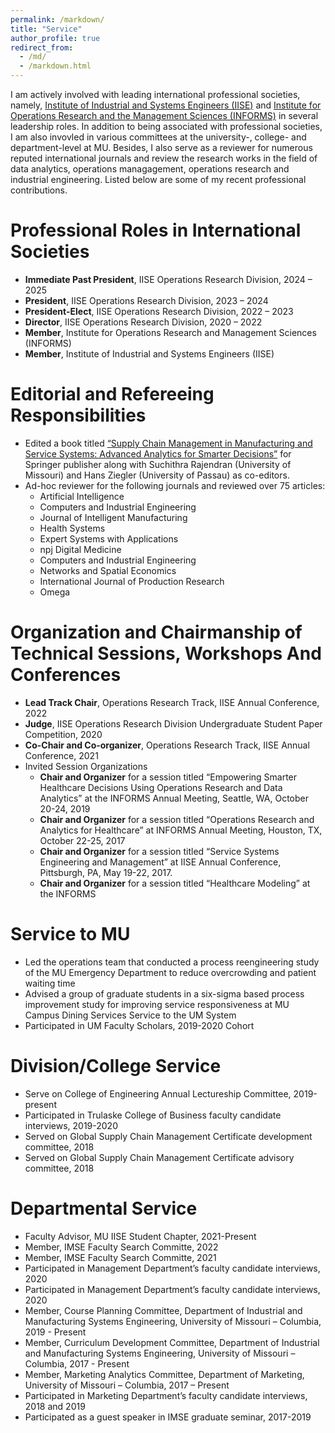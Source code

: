 ```yaml
---
permalink: /markdown/
title: "Service"
author_profile: true
redirect_from: 
  - /md/
  - /markdown.html
---
```


I am actively involved with leading international professional societies, namely, [Institute of Industrial and Systems Engineers (IISE)](https://www.iise.org/Home/) and [Institute for Operations Research and the Management Sciences (INFORMS)](https://www.informs.org/) in several leadership roles. In addition to being associated with professional societies, I am also invovled in various committees at the university-, college- and department-level at MU. Besides, I also serve as a reviewer for numerous reputed international journals and review the research works in the field of data analytics, operations managagement, operations research and industrial engineering. Listed below are some of my recent professional contributions.


Professional Roles in International Societies
======
* **Immediate Past President**, IISE Operations Research Division, 2024 – 2025
* **President**, IISE Operations Research Division, 2023 – 2024
* **President-Elect**, IISE Operations Research Division, 2022 – 2023
* **Director**, IISE Operations Research Division, 2020 – 2022
* **Member**, Institute for Operations Research and Management Sciences (INFORMS) 
* **Member**, Institute of Industrial and Systems Engineers (IISE)


Editorial and Refereeing Responsibilities
======
* Edited a book titled [“Supply Chain Management in Manufacturing and Service Systems: Advanced Analytics for Smarter Decisions”](https://link.springer.com/book/10.1007/978-3-030-69265-0) for Springer publisher along with Suchithra Rajendran (University of Missouri) and Hans Ziegler (University of Passau) as co-editors.
* Ad-hoc reviewer for the following journals and reviewed over 75 articles:
  * Artificial Intelligence
  * Computers and Industrial Engineering
  * Journal of Intelligent Manufacturing 
  * Health Systems 
  * Expert Systems with Applications 
  * npj Digital Medicine 
  * Computers and Industrial Engineering 
  * Networks and Spatial Economics 
  * International Journal of Production Research
  * Omega



Organization and Chairmanship of Technical Sessions, Workshops And Conferences 
======
* **Lead Track Chair**, Operations Research Track, IISE Annual Conference, 2022
* **Judge**, IISE Operations Research Division Undergraduate Student Paper Competition, 2020
* **Co-Chair and Co-organizer**, Operations Research Track, IISE Annual Conference, 2021
* Invited Session Organizations
  * **Chair and Organizer** for a session titled “Empowering Smarter Healthcare Decisions Using Operations Research and Data Analytics” at the INFORMS Annual Meeting, Seattle, WA, October 20-24, 2019
  * **Chair and Organizer** for a session titled “Operations Research and Analytics for Healthcare” at INFORMS Annual Meeting, Houston, TX, October 22-25, 2017
  * **Chair and Organizer** for a session titled “Service Systems Engineering and Management” at IISE Annual Conference, Pittsburgh, PA, May 19-22, 2017.
  * **Chair and Organizer** for a session titled “Healthcare Modeling” at the INFORMS 


Service to MU
======
* Led the operations team that conducted a process reengineering study of the MU Emergency Department to reduce overcrowding and patient waiting time
* Advised a group of graduate students in a six-sigma based process improvement study for improving service responsiveness at MU Campus Dining Services 
Service to the UM System
* Participated in UM Faculty Scholars, 2019-2020 Cohort

Division/College Service
======
* Serve on College of Engineering Annual Lectureship Committee, 2019-present
* Participated in Trulaske College of Business faculty candidate interviews, 2019-2020
* Served on Global Supply Chain Management Certificate development committee, 2018
* Served on Global Supply Chain Management Certificate advisory committee, 2018

Departmental Service
======
* Faculty Advisor, MU IISE Student Chapter, 2021-Present
* Member, IMSE Faculty Search Committe, 2022
* Member, IMSE Faculty Search Committe, 2021
* Participated in Management Department’s faculty candidate interviews, 2020
* Participated in Management Department’s faculty candidate interviews, 2020
* Member, Course Planning Committee, Department of Industrial and Manufacturing Systems Engineering, University of Missouri – Columbia, 2019 - Present
* Member, Curriculum Development Committee, Department of Industrial and Manufacturing Systems Engineering, University of Missouri – Columbia, 2017 - Present
* Member, Marketing Analytics Committee, Department of Marketing, University of Missouri – Columbia, 2017 – Present
* Participated in Marketing Department’s faculty candidate interviews, 2018 and 2019
* Participated as a guest speaker in IMSE graduate seminar, 2017-2019

